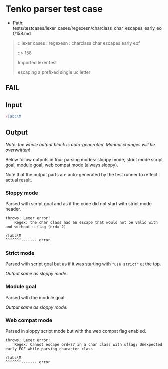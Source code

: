 # Tenko parser test case

- Path: tests/testcases/lexer_cases/regexesn/charclass_char_escapes_early_eof/158.md

> :: lexer cases : regexesn : charclass char escapes early eof
>
> ::> 158
>
> Imported lexer test
>
> escaping a prefixed single uc letter

## FAIL

## Input

`````js
/[abc\M
`````

## Output

_Note: the whole output block is auto-generated. Manual changes will be overwritten!_

Below follow outputs in four parsing modes: sloppy mode, strict mode script goal, module goal, web compat mode (always sloppy).

Note that the output parts are auto-generated by the test runner to reflect actual result.

### Sloppy mode

Parsed with script goal and as if the code did not start with strict mode header.

`````
throws: Lexer error!
    Regex: the char class had an escape that would not be valid with and without u-flag (ord=-2)

/[abc\M
^^^^^^^------- error
`````

### Strict mode

Parsed with script goal but as if it was starting with `"use strict"` at the top.

_Output same as sloppy mode._

### Module goal

Parsed with the module goal.

_Output same as sloppy mode._

### Web compat mode

Parsed in sloppy script mode but with the web compat flag enabled.

`````
throws: Lexer error!
    Regex: Cannot escape ord=77 in a char class with uflag; Unexpected early EOF while parsing character class

/[abc\M
^^^^^^^------- error
`````

